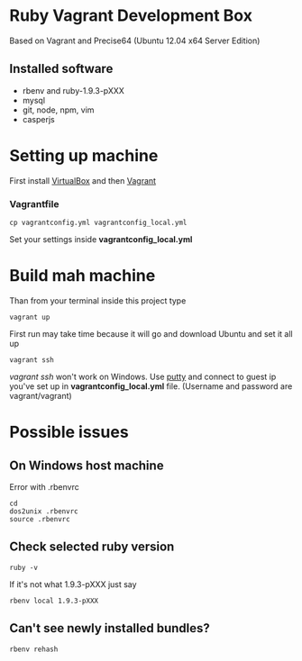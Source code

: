 # Ruby Vagrant Development Box

Based on Vagrant and Precise64 (Ubuntu 12.04 x64 Server Edition)

## Installed software

* rbenv and ruby-1.9.3-pXXX
* mysql
* git, node, npm, vim
* casperjs

# Setting up machine

First install [VirtualBox](https://www.virtualbox.org/) and then [Vagrant](http://www.vagrantup.com/)

### Vagrantfile

	cp vagrantconfig.yml vagrantconfig_local.yml

Set your settings inside **vagrantconfig_local.yml**


# Build mah machine
Than from your terminal inside this project type

    vagrant up

First run may take time because it will go and download Ubuntu and set it all up

    vagrant ssh
    
*vagrant ssh* won't work on Windows. Use [putty](http://www.chiark.greenend.org.uk/~sgtatham/putty/download.html) 
and connect to guest ip you've set up in **vagrantconfig_local.yml** file. (Username and password are vagrant/vagrant)

# Possible issues

## On Windows host machine
Error with .rbenvrc

    cd
    dos2unix .rbenvrc
    source .rbenvrc

## Check selected ruby version

    ruby -v

If it's not what 1.9.3-pXXX just say

    rbenv local 1.9.3-pXXX

## Can't see newly installed bundles?

    rbenv rehash
